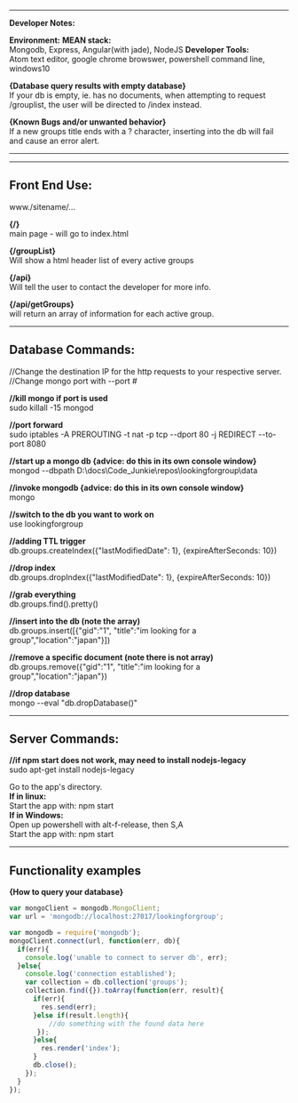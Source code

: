 -------------------------------------------------------------------------------
**Developer Notes:**

**Environment:**
**MEAN stack:**<br/>
  Mongodb, Express, Angular(with jade), NodeJS
**Developer Tools:**<br/>
  Atom text editor, google chrome browswer, powershell command line, windows10


**{Database query results with empty database}**<br/>
If your db is empty, ie. has no documents, when attempting to request
/grouplist, the user will be directed to /index instead.

**{Known Bugs and/or unwanted behavior}**<br/>
If a new groups title ends with a ? character, inserting into the db
will fail and cause an error alert.

-------------------------------------------------------------------------------

-------------------------------------------------------------------------------
Front End Use:
-------------------------------------------------------------------------------
www./sitename/...

**{/}**<br/>
main page - will go to index.html

**{/groupList}**<br/>
Will show a html header list of every active groups

**{/api}**<br/>
Will tell the user to contact the developer for more info.

**{/api/getGroups}**<br/>
will return an array of information for each active group.

-------------------------------------------------------------------------------
Database Commands:
-------------------------------------------------------------------------------
//Change the destination IP for the http requests to your respective server.
//Change mongo port with --port #

**//kill mongo if port is used**<br/>
sudo killall -15 mongod

**//port forward**<br/>
sudo iptables -A PREROUTING -t nat -p tcp --dport 80 -j REDIRECT --to-port 8080

**//start up a mongo db {advice: do this in its own console window}**<br/>
mongod --dbpath D:\docs\Code_Junkie\repos\lookingforgroup\data

**//invoke mongodb {advice: do this in its own console window}**<br/>
mongo

**//switch to the db you want to work on**<br/>
use lookingforgroup

**//adding TTL trigger**<br/>
db.groups.createIndex({"lastModifiedDate": 1}, {expireAfterSeconds: 10})

**//drop index**<br/>
db.groups.dropIndex({"lastModifiedDate": 1}, {expireAfterSeconds: 10})

**//grab everything**<br/>
db.groups.find().pretty()

**//insert into the db (note the array)**<br/>
db.groups.insert([{"gid":"1",
                "title":"im looking for a group","location":"japan"}])

**//remove a specific document (note there is not array)**<br/>
db.groups.remove({"gid":"1",
                "title":"im looking for a group","location":"japan"})

**//drop database**<br/>
mongo <dbname> --eval "db.dropDatabase()"

-------------------------------------------------------------------------------
Server Commands:
-------------------------------------------------------------------------------
**//if npm start does not work, may need to install nodejs-legacy**<br/>
sudo apt-get install nodejs-legacy

Go to the app's directory.<br/>
  **If in linux:**<br/>
    Start the app with: npm start<br/>
  **If in Windows:**<br/>
    Open up powershell with alt-f-release, then S,A<br/>
    Start the app with: npm start

-------------------------------------------------------------------------------
Functionality examples
-------------------------------------------------------------------------------

**{How to query your database}**<br/>
```javascript
var mongoClient = mongodb.MongoClient;
var url = 'mongodb://localhost:27017/lookingforgroup';

var mongodb = require('mongodb');
mongoClient.connect(url, function(err, db){
  if(err){
    console.log('unable to connect to server db', err);
  }else{
    console.log('connection established');
    var collection = db.collection('groups');
    collection.find({}).toArray(function(err, result){
      if(err){
        res.send(err);
      }else if(result.length){
          //do something with the found data here
       });
      }else{
        res.render('index');
      }
      db.close();
    });
  }
});
```
